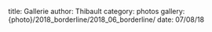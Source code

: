 title: Gallerie
author: Thibault
category: photos
gallery: {photo}/2018_borderline/2018_06_borderline/
date: 07/08/18
